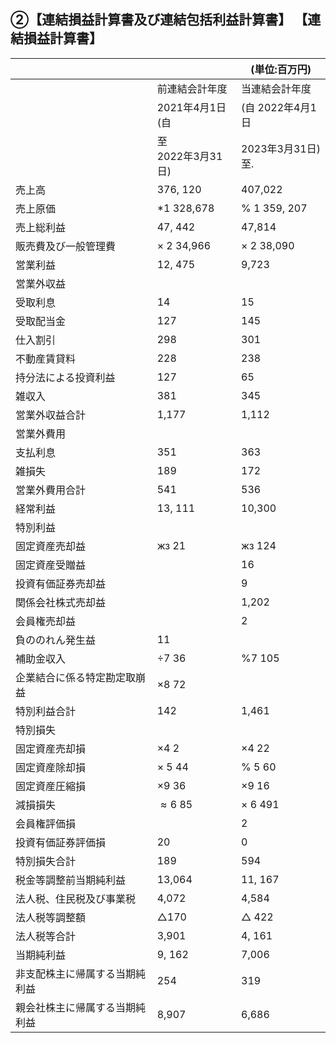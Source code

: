 ## ②【連結損益計算書及び連結包括利益計算書】 【連結損益計算書】

|                 |                  | (単位:百万円)          |
|-----------------|------------------|-------------------|
|                 | 前連結会計年度          | 当連結会計年度           |
|                 | 2021年4月1日<br>(自  | (自 2022年4月1日      |
|                 | 至<br>2022年3月31日) | 2023年3月31日)<br>至. |
| 売上高             | 376, 120         | 407,022           |
| 売上原価            | *1 328,678       | $\%$ 1 359, 207   |
| 売上総利益           | 47, 442          | 47,814            |
| 販売費及び一般管理費      | × 2 34,966       | × 2 38,090        |
| 営業利益            | 12, 475          | 9,723             |
| 営業外収益           |                  |                   |
| 受取利息            | 14               | 15                |
| 受取配当金           | 127              | 145               |
| 仕入割引            | 298              | 301               |
| 不動産賃貸料          | 228              | 238               |
| 持分法による投資利益      | 127              | 65                |
| 雑収入             | 381              | 345               |
| 営業外収益合計         | 1,177            | 1,112             |
| 営業外費用           |                  |                   |
| 支払利息            | 351              | 363               |
| 雑損失             | 189              | 172               |
| 営業外費用合計         | 541              | 536               |
| 経常利益            | 13, 111          | 10,300            |
| 特別利益            |                  |                   |
| 固定資産売却益         | жз 21            | жз 124            |
| 固定資産受贈益         |                  | 16                |
| 投資有価証券売却益       |                  | 9                 |
| 関係会社株式売却益       |                  | 1,202             |
| 会員権売却益          |                  | 2                 |
| 負ののれん発生益        | 11               |                   |
| 補助金収入           | $\div 7 \ 36$    | $\%7 \ 105$       |
| 企業結合に係る特定勘定取崩益  | ×8 72            |                   |
| 特別利益合計          | 142              | 1,461             |
| 特別損失            |                  |                   |
| 固定資産売却損         | $\times 4$ 2     | ×4 22             |
| 固定資産除却損         | × 5 44           | $\%$ 5 60         |
| 固定資産圧縮損         | ×9 36            | ×9 16             |
| 減損損失            | $\approx 6$ 85   | × 6 491           |
| 会員権評価損          |                  | 2                 |
| 投資有価証券評価損       | 20               | 0                 |
| 特別損失合計          | 189              | 594               |
| 税金等調整前当期純利益     | 13,064           | 11, 167           |
| 法人税、住民税及び事業税    | 4,072            | 4,584             |
| 法人税等調整額         | $\triangle 170$  | $\triangle$ 422   |
| 法人税等合計          | 3,901            | 4, 161            |
| 当期純利益           | 9, 162           | 7,006             |
| 非支配株主に帰属する当期純利益 | 254              | 319               |
| 親会社株主に帰属する当期純利益 | 8,907            | 6,686             |